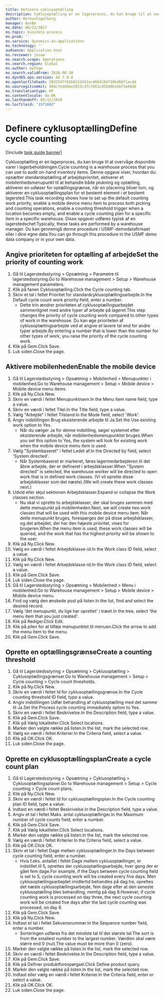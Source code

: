 ```yaml
---
title: Definere cyklusoptælling
description: Cyklusoptælling er en lagerproces, du kan bruge til at overvåge disponible varer i lagerbeholdningen.
author: MarkusFogelberg
manager: AnnBe
ms.date: 06/23/2017
ms.topic: business-process
ms.prod: ''
ms.service: dynamics-ax-applications
ms.technology: ''
audience: Application User
ms.reviewer: josaw
ms.search.scope: Operations
ms.search.region: Global
ms.author: mafoge
ms.search.validFrom: 2016-06-30
ms.dyn365.ops.version: AX 7.0.0
ms.openlocfilehash: 2832547f81b0153d42ac4664184f18bd66f1acdd
ms.sourcegitcommit: 9d4c7edd0ae2053c37c7d81cdd180b16bf3a9d3b
ms.translationtype: HT
ms.contentlocale: da-DK
ms.lasthandoff: 05/15/2019
ms.locfileid: "1571662"
---
```

# <a name="define-cycle-counting"></a><span data-ttu-id="aecbb-103">Definere cyklusoptælling</span><span class="sxs-lookup"><span data-stu-id="aecbb-103">Define cycle counting</span></span> 

[!include [task guide banner](../../includes/task-guide-banner.md)]

<span data-ttu-id="aecbb-104">Cyklusoptælling er en lagerproces, du kan bruge til at overvåge disponible varer i lagerbeholdningen.</span><span class="sxs-lookup"><span data-stu-id="aecbb-104">Cycle counting is a warehouse process that you can use to audit on-hand inventory items.</span></span> <span data-ttu-id="aecbb-105">Denne opgave viser, hvordan du: opsætter standardoptælling af arbejdsprioritet, aktiverer et mobilenhedsmenupunkt til at behandle både plukning og optælling, aktiverer en udløser for optællingsgrænse, når en placering bliver tom, og aktiverer en cyklusoptællingsplan for et bestemt element i et bestemt lagersted.</span><span class="sxs-lookup"><span data-stu-id="aecbb-105">This task recording shows how to set up the default counting work priority, enable a mobile device menu item to process both picking and counting operations, enable a counting threshold trigger when a location becomes empty, and enable a cycle counting plan for a specific item in a specific warehouse.</span></span> <span data-ttu-id="aecbb-106">Disse opgaver udføres typisk af en lagerstedschef.</span><span class="sxs-lookup"><span data-stu-id="aecbb-106">Typically, these tasks are performed by a warehouse manager.</span></span> <span data-ttu-id="aecbb-107">Du kan gennemgå denne procedure i USMF-demodatafirmaet eller i dine egne data.</span><span class="sxs-lookup"><span data-stu-id="aecbb-107">You can go through this procedure in the USMF demo data company or in your own data.</span></span>


## <a name="set-the-priority-of-counting-work"></a><span data-ttu-id="aecbb-108">Angive prioriteten for optælling af arbejde</span><span class="sxs-lookup"><span data-stu-id="aecbb-108">Set the priority of counting work</span></span>
1. <span data-ttu-id="aecbb-109">Gå til Lagerstedsstyring > Opsætning > Parametre til lagerstedsstyring.</span><span class="sxs-lookup"><span data-stu-id="aecbb-109">Go to Warehouse management > Setup > Warehouse management parameters.</span></span>
2. <span data-ttu-id="aecbb-110">Klik på fanen Cyklusoptælling.</span><span class="sxs-lookup"><span data-stu-id="aecbb-110">Click the Cycle counting tab.</span></span>
3. <span data-ttu-id="aecbb-111">Skriv et tal i feltet Prioritet for standardcyklusoptællingsarbejde.</span><span class="sxs-lookup"><span data-stu-id="aecbb-111">In the Default cycle count work priority field, enter a number.</span></span>
    * <span data-ttu-id="aecbb-112">Dette trin ændrer prioriteten af cyklusoptællingsarbejdet sammenlignet med andre typer af arbejde på lageret.</span><span class="sxs-lookup"><span data-stu-id="aecbb-112">This step changes the priority of cycle counting work compared to other types of work in the warehouse.</span></span> <span data-ttu-id="aecbb-113">Du kan øge prioriteten af cyklusoptællingsarbejde ved at angive et lavere tal end for andre typer arbejde.</span><span class="sxs-lookup"><span data-stu-id="aecbb-113">By entering a number that is lower than the number for other types of work, you raise the priority of the cycle counting work.</span></span>  
4. <span data-ttu-id="aecbb-114">Klik på Gem.</span><span class="sxs-lookup"><span data-stu-id="aecbb-114">Click Save.</span></span>
5. <span data-ttu-id="aecbb-115">Luk siden.</span><span class="sxs-lookup"><span data-stu-id="aecbb-115">Close the page.</span></span>

## <a name="enable-the-mobile-device"></a><span data-ttu-id="aecbb-116">Aktivere mobilenheden</span><span class="sxs-lookup"><span data-stu-id="aecbb-116">Enable the mobile device</span></span>
1. <span data-ttu-id="aecbb-117">Gå til Lagerstedsstyring > Opsætning > Mobilenhed > Menupunkter i mobilenhed.</span><span class="sxs-lookup"><span data-stu-id="aecbb-117">Go to Warehouse management > Setup > Mobile device > Mobile device menu items.</span></span>
2. <span data-ttu-id="aecbb-118">Klik på Ny.</span><span class="sxs-lookup"><span data-stu-id="aecbb-118">Click New.</span></span>
3. <span data-ttu-id="aecbb-119">Skriv en værdi i feltet Menupunktnavn.</span><span class="sxs-lookup"><span data-stu-id="aecbb-119">In the Menu item name field, type a value.</span></span>
4. <span data-ttu-id="aecbb-120">Skriv en værdi i feltet Titel.</span><span class="sxs-lookup"><span data-stu-id="aecbb-120">In the Title field, type a value.</span></span>
5. <span data-ttu-id="aecbb-121">Vælg "Arbejde" i feltet Tilstand.</span><span class="sxs-lookup"><span data-stu-id="aecbb-121">In the Mode field, select 'Work'.</span></span>
6. <span data-ttu-id="aecbb-122">Angiv indstillingen Brug eksisterende arbejde til Ja.</span><span class="sxs-lookup"><span data-stu-id="aecbb-122">Set the Use existing work option to Yes.</span></span>
    * <span data-ttu-id="aecbb-123">Når du vælger Ja for denne indstilling, søger systemet efter eksisterende arbejde, når mobilenhedsmenupunktet bruges.</span><span class="sxs-lookup"><span data-stu-id="aecbb-123">When you set this option to Yes, the system will look for existing work when the mobile device menu item is used.</span></span>  
7. <span data-ttu-id="aecbb-124">Vælg "Systembaseret" i feltet Ledet af.</span><span class="sxs-lookup"><span data-stu-id="aecbb-124">In the Directed by field, select 'System directed'.</span></span>
    * <span data-ttu-id="aecbb-125">Når Systembaseret er markeret, føres lagermedarbejderen til det åbne arbejde, der er defineret i arbejdsklasser.</span><span class="sxs-lookup"><span data-stu-id="aecbb-125">When "System directed" is selected, the warehouse worker will be directed to open work that is in defined work classes.</span></span> <span data-ttu-id="aecbb-126">(Vi vil oprette disse arbejdsklasser som det næste).</span><span class="sxs-lookup"><span data-stu-id="aecbb-126">(We will create these work classes next.)</span></span>  
8. <span data-ttu-id="aecbb-127">Udvid eller skjul sektionen Arbejdsklasser.</span><span class="sxs-lookup"><span data-stu-id="aecbb-127">Expand or collapse the Work classes section.</span></span>
    * <span data-ttu-id="aecbb-128">Nu skal vi oprette to arbejdsklasser, der skal bruges sammen med dette menupunkt på mobilenheden.</span><span class="sxs-lookup"><span data-stu-id="aecbb-128">Next, we will create two work classes that will be used with this mobile device menu item.</span></span> <span data-ttu-id="aecbb-129">Når dette menupunkt bruges, forespørges der på disse arbejdsklasser, og det arbejdet, der har den højeste prioritet, vises for brugeren.</span><span class="sxs-lookup"><span data-stu-id="aecbb-129">When the menu item is used, these work classes will be queried, and the work that has the highest priority will be shown to the user.</span></span>  
9. <span data-ttu-id="aecbb-130">Klik på Ny.</span><span class="sxs-lookup"><span data-stu-id="aecbb-130">Click New.</span></span>
10. <span data-ttu-id="aecbb-131">Vælg en værdi i feltet Arbejdsklasse-id.</span><span class="sxs-lookup"><span data-stu-id="aecbb-131">In the Work class ID field, select a value.</span></span>
11. <span data-ttu-id="aecbb-132">Klik på Ny.</span><span class="sxs-lookup"><span data-stu-id="aecbb-132">Click New.</span></span>
12. <span data-ttu-id="aecbb-133">Vælg en værdi i feltet Arbejdsklasse-id.</span><span class="sxs-lookup"><span data-stu-id="aecbb-133">In the Work class ID field, select a value.</span></span>
13. <span data-ttu-id="aecbb-134">Klik på Gem.</span><span class="sxs-lookup"><span data-stu-id="aecbb-134">Click Save.</span></span>
14. <span data-ttu-id="aecbb-135">Luk siden.</span><span class="sxs-lookup"><span data-stu-id="aecbb-135">Close the page.</span></span>
15. <span data-ttu-id="aecbb-136">Gå til Lagerstedsstyring > Opsætning > Mobilenhed > Menu i mobilenhed.</span><span class="sxs-lookup"><span data-stu-id="aecbb-136">Go to Warehouse management > Setup > Mobile device > Mobile device menu.</span></span>
16. <span data-ttu-id="aecbb-137">Find og vælg den ønskede post på listen.</span><span class="sxs-lookup"><span data-stu-id="aecbb-137">In the list, find and select the desired record.</span></span>
17. <span data-ttu-id="aecbb-138">Vælg 'det menupunkt, du lige har oprettet' i træet.</span><span class="sxs-lookup"><span data-stu-id="aecbb-138">In the tree, select 'the menu item that you just created'.</span></span>
18. <span data-ttu-id="aecbb-139">Klik på Rediger.</span><span class="sxs-lookup"><span data-stu-id="aecbb-139">Click Edit.</span></span>
19. <span data-ttu-id="aecbb-140">Klik på pilen for at tilføje menupunktet til menuen.</span><span class="sxs-lookup"><span data-stu-id="aecbb-140">Click the arrow to add the menu item to the menu.</span></span>
20. <span data-ttu-id="aecbb-141">Klik på Gem.</span><span class="sxs-lookup"><span data-stu-id="aecbb-141">Click Save.</span></span>

## <a name="create-a-counting-threshold"></a><span data-ttu-id="aecbb-142">Oprette en optællingsgrænse</span><span class="sxs-lookup"><span data-stu-id="aecbb-142">Create a counting threshold</span></span>
1. <span data-ttu-id="aecbb-143">Gå til Lagerstedsstyring > Opsætning > Cyklusoptælling > Cyklusoptællingsgrænser.</span><span class="sxs-lookup"><span data-stu-id="aecbb-143">Go to Warehouse management > Setup > Cycle counting > Cycle count thresholds.</span></span>
2. <span data-ttu-id="aecbb-144">Klik på Ny.</span><span class="sxs-lookup"><span data-stu-id="aecbb-144">Click New.</span></span>
3. <span data-ttu-id="aecbb-145">Skriv en værdi i feltet Id for cyklusoptællingsgrænse.</span><span class="sxs-lookup"><span data-stu-id="aecbb-145">In the Cycle counting threshold ID field, type a value.</span></span>
4. <span data-ttu-id="aecbb-146">Angiv indstillingen Udfør behandling af cyklusoptælling med det samme til Ja.</span><span class="sxs-lookup"><span data-stu-id="aecbb-146">Set the Process cycle counting immediately option to Yes.</span></span>
5. <span data-ttu-id="aecbb-147">Skriv en værdi i feltet Beskrivelse.</span><span class="sxs-lookup"><span data-stu-id="aecbb-147">In the Description field, type a value.</span></span>
6. <span data-ttu-id="aecbb-148">Klik på Gem.</span><span class="sxs-lookup"><span data-stu-id="aecbb-148">Click Save.</span></span>
7. <span data-ttu-id="aecbb-149">Klik på Vælg lokaliteter.</span><span class="sxs-lookup"><span data-stu-id="aecbb-149">Click Select locations.</span></span>
8. <span data-ttu-id="aecbb-150">Markér den valgte række på listen.</span><span class="sxs-lookup"><span data-stu-id="aecbb-150">In the list, mark the selected row.</span></span>
9. <span data-ttu-id="aecbb-151">Vælg en værdi i feltet Kriterier.</span><span class="sxs-lookup"><span data-stu-id="aecbb-151">In the Criteria field, select a value.</span></span>
10. <span data-ttu-id="aecbb-152">Klik på OK.</span><span class="sxs-lookup"><span data-stu-id="aecbb-152">Click OK.</span></span>
11. <span data-ttu-id="aecbb-153">Luk siden.</span><span class="sxs-lookup"><span data-stu-id="aecbb-153">Close the page.</span></span>

## <a name="create-a-cycle-count-plan"></a><span data-ttu-id="aecbb-154">Oprette en cyklusoptællingsplan</span><span class="sxs-lookup"><span data-stu-id="aecbb-154">Create a cycle count plan</span></span>
1. <span data-ttu-id="aecbb-155">Gå til Lagerstedsstyring > Opsætning > Cyklusoptælling > Cyklusoptællingsplaner.</span><span class="sxs-lookup"><span data-stu-id="aecbb-155">Go to Warehouse management > Setup > Cycle counting > Cycle count plans.</span></span>
2. <span data-ttu-id="aecbb-156">Klik på Ny.</span><span class="sxs-lookup"><span data-stu-id="aecbb-156">Click New.</span></span>
3. <span data-ttu-id="aecbb-157">Skriv en værdi i feltet Id for cyklusoptællingsplan.</span><span class="sxs-lookup"><span data-stu-id="aecbb-157">In the Cycle counting plan ID field, type a value.</span></span>
4. <span data-ttu-id="aecbb-158">Indtast en værdi i feltet Beskrivelse.</span><span class="sxs-lookup"><span data-stu-id="aecbb-158">In the Description field, type a value.</span></span>
5. <span data-ttu-id="aecbb-159">Angiv et tal i feltet Maks. antal cyklusoptællinger.</span><span class="sxs-lookup"><span data-stu-id="aecbb-159">In the Maximum number of cycle counts field, enter a number.</span></span>
6. <span data-ttu-id="aecbb-160">Klik på Gem.</span><span class="sxs-lookup"><span data-stu-id="aecbb-160">Click Save.</span></span>
7. <span data-ttu-id="aecbb-161">Klik på Vælg lokaliteter.</span><span class="sxs-lookup"><span data-stu-id="aecbb-161">Click Select locations.</span></span>
8. <span data-ttu-id="aecbb-162">Markér den valgte række på listen.</span><span class="sxs-lookup"><span data-stu-id="aecbb-162">In the list, mark the selected row.</span></span>
9. <span data-ttu-id="aecbb-163">Vælg en værdi i feltet Kriterier.</span><span class="sxs-lookup"><span data-stu-id="aecbb-163">In the Criteria field, select a value.</span></span>
10. <span data-ttu-id="aecbb-164">Klik på OK.</span><span class="sxs-lookup"><span data-stu-id="aecbb-164">Click OK.</span></span>
11. <span data-ttu-id="aecbb-165">Skriv et tal i feltet Dage mellem cyklusoptællinger.</span><span class="sxs-lookup"><span data-stu-id="aecbb-165">In the Days between cycle counting field, enter a number.</span></span>
    * <span data-ttu-id="aecbb-166">Hvis f.eks. antallet i feltet Dage mellem cyklusoptællinger, er indstillet til 5, oprettes der cyklusoptællingsarbejde, hver gang der er gået fem dage.</span><span class="sxs-lookup"><span data-stu-id="aecbb-166">For example, if the Days between cycle counting field is set to 5, cycle counting work will be created every five days.</span></span> <span data-ttu-id="aecbb-167">Men cyklusoptællingsarbejdet imidlertid behandles på dag tre, oprettes det næste cyklusoptællingsarbejde, fem dage efter at den seneste cyklusoptælling blev behandling, nemlig på dag 8.</span><span class="sxs-lookup"><span data-stu-id="aecbb-167">However, if cycle counting work is processed on day three, the next cycle counting work will be created five days after the last cycle counting was processed, on day 8.</span></span>  
12. <span data-ttu-id="aecbb-168">Klik på Gem.</span><span class="sxs-lookup"><span data-stu-id="aecbb-168">Click Save.</span></span>
13. <span data-ttu-id="aecbb-169">Klik på Ny.</span><span class="sxs-lookup"><span data-stu-id="aecbb-169">Click New.</span></span>
14. <span data-ttu-id="aecbb-170">Indtast et tal i feltet Sekvensnummer.</span><span class="sxs-lookup"><span data-stu-id="aecbb-170">In the Sequence number field, enter a number.</span></span>
    * <span data-ttu-id="aecbb-171">Sorteringen udføres fra det mindste tal til det største tal.</span><span class="sxs-lookup"><span data-stu-id="aecbb-171">The sort is from the smallest number to the largest number.</span></span> <span data-ttu-id="aecbb-172">Værdien skal være større end 0 (nul).</span><span class="sxs-lookup"><span data-stu-id="aecbb-172">The value must be more than 0 (zero).</span></span>  
15. <span data-ttu-id="aecbb-173">Markér den valgte række på listen.</span><span class="sxs-lookup"><span data-stu-id="aecbb-173">In the list, mark the selected row.</span></span>
16. <span data-ttu-id="aecbb-174">Skriv en værdi i feltet Beskrivelse.</span><span class="sxs-lookup"><span data-stu-id="aecbb-174">In the Description field, type a value.</span></span>
17. <span data-ttu-id="aecbb-175">Klik på Gem.</span><span class="sxs-lookup"><span data-stu-id="aecbb-175">Click Save.</span></span>
18. <span data-ttu-id="aecbb-176">Klik på Definer produktforespørgsel.</span><span class="sxs-lookup"><span data-stu-id="aecbb-176">Click Define product query.</span></span>
19. <span data-ttu-id="aecbb-177">Markér den valgte række på listen.</span><span class="sxs-lookup"><span data-stu-id="aecbb-177">In the list, mark the selected row.</span></span>
20. <span data-ttu-id="aecbb-178">Indtast eller vælg en værdi i feltet Kriterier.</span><span class="sxs-lookup"><span data-stu-id="aecbb-178">In the Criteria field, enter or select a value.</span></span>
21. <span data-ttu-id="aecbb-179">Klik på OK.</span><span class="sxs-lookup"><span data-stu-id="aecbb-179">Click OK.</span></span>
22. <span data-ttu-id="aecbb-180">Luk siden.</span><span class="sxs-lookup"><span data-stu-id="aecbb-180">Close the page.</span></span>

